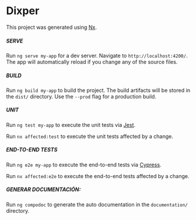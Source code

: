 # Dixper

This project was generated using [Nx](https://nx.dev).

##### SERVE

Run `ng serve my-app` for a dev server. Navigate to `http://localhost:4200/`. The app will automatically reload if you change any of the source files.

##### BUILD

Run `ng build my-app` to build the project. The build artifacts will be stored in the `dist/` directory. Use the `--prod` flag for a production build.

##### UNIT

Run `ng test my-app` to execute the unit tests via [Jest](https://jestjs.io).

Run `nx affected:test` to execute the unit tests affected by a change.

##### END-TO-END TESTS

Run `ng e2e my-app` to execute the end-to-end tests via [Cypress](https://www.cypress.io).

Run `nx affected:e2e` to execute the end-to-end tests affected by a change.

##### GENERAR DOCUMENTACI&Oacute;N:
Run `ng compodoc` to generate the auto documentation in the `documentation/` directory.
